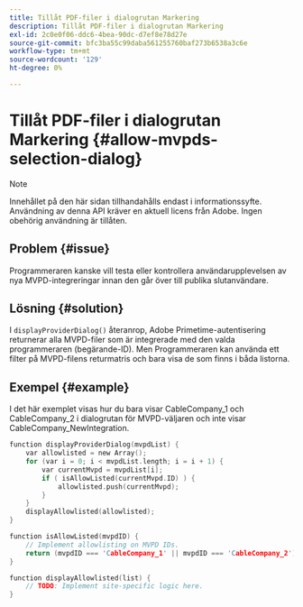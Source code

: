 ```yaml
---
title: Tillåt PDF-filer i dialogrutan Markering
description: Tillåt PDF-filer i dialogrutan Markering
exl-id: 2c0e0f06-ddc6-4bea-90dc-d7ef8e78d27e
source-git-commit: bfc3ba55c99daba561255760baf273b6538a3c6e
workflow-type: tm+mt
source-wordcount: '129'
ht-degree: 0%

---
```


# Tillåt PDF-filer i dialogrutan Markering {#allow-mvpds-selection-dialog}

>[!NOTE]
>
>Innehållet på den här sidan tillhandahålls endast i informationssyfte. Användning av denna API kräver en aktuell licens från Adobe. Ingen obehörig användning är tillåten.

## Problem {#issue}

Programmeraren kanske vill testa eller kontrollera användarupplevelsen av nya MVPD-integreringar innan den går över till publika slutanvändare.

## Lösning {#solution}

I `displayProviderDialog()` återanrop, Adobe Primetime-autentisering returnerar alla MVPD-filer som är integrerade med den valda programmeraren (begärande-ID). Men Programmeraren kan använda ett filter på MVPD-filens returmatris och bara visa de som finns i båda listorna.

## Exempel {#example}

I det här exemplet visas hur du bara visar CableCompany_1 och CableCompany_2 i dialogrutan för MVPD-väljaren och inte visar CableCompany_NewIntegration.

```C
function displayProviderDialog(mvpdList) {
    var allowlisted = new Array();
    for (var i = 0; i < mvpdList.length; i = i + 1) {
        var currentMvpd = mvpdList[i];
        if ( isAllowListed(currentMvpd.ID) ) {
            allowlisted.push(currentMvpd);
        }
    }
    displayAllowlisted(allowlisted);
}

function isAllowListed(mvpdID) {
    // Implement allowlisting on MVPD IDs.
    return (mvpdID === 'CableCompany_1' || mvpdID === 'CableCompany_2');
}

function displayAllowlisted(list) {
    // TODO: Implement site-specific logic here.
}
```

<!--
**Related Information**
* [Prevent MVPDs from appearing in the Selection Dialog](/help/authentication/prevent-mvpd-selectn-dialog.md)
* **Code Samples**
* [Programmer integration guide](/help/authentication/programmer-integration-guide-overview.md)
-->
